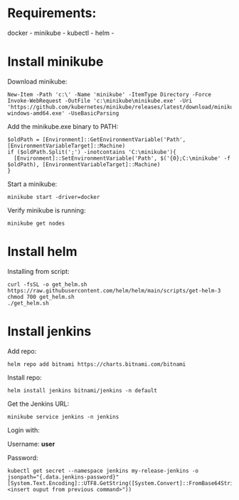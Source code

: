 # Requirements:
docker - 
minikube -
kubectl -
helm - 
# Install minikube
Download minikube:
```
New-Item -Path 'c:\' -Name 'minikube' -ItemType Directory -Force
Invoke-WebRequest -OutFile 'c:\minikube\minikube.exe' -Uri 'https://github.com/kubernetes/minikube/releases/latest/download/minikube-windows-amd64.exe' -UseBasicParsing
```
Add the minikube.exe binary to PATH:
```
$oldPath = [Environment]::GetEnvironmentVariable('Path', [EnvironmentVariableTarget]::Machine)
if ($oldPath.Split(';') -inotcontains 'C:\minikube'){
  [Environment]::SetEnvironmentVariable('Path', $('{0};C:\minikube' -f $oldPath), [EnvironmentVariableTarget]::Machine)
}
```
Start a minikube:
```
minikube start -driver=docker
```
Verify minikube is running:
```
minikube get nodes
```
# Install helm 
Installing from script:
```
curl -fsSL -o get_helm.sh https://raw.githubusercontent.com/helm/helm/main/scripts/get-helm-3
chmod 700 get_helm.sh
./get_helm.sh
```
# Install jenkins
Add repo:
```
helm repo add bitnami https://charts.bitnami.com/bitnami
```
Install repo:
```
helm install jenkins bitnami/jenkins -n default
```
Get the Jenkins URL:
```
minikube service jenkins -n jenkins
```
Login with:

Username: **user**

Password: 
```
kubectl get secret --namespace jenkins my-release-jenkins -o jsonpath="{.data.jenkins-password}"
[System.Text.Encoding]::UTF8.GetString([System.Convert]::FromBase64String("<insert ouput from previous command>"))
```

